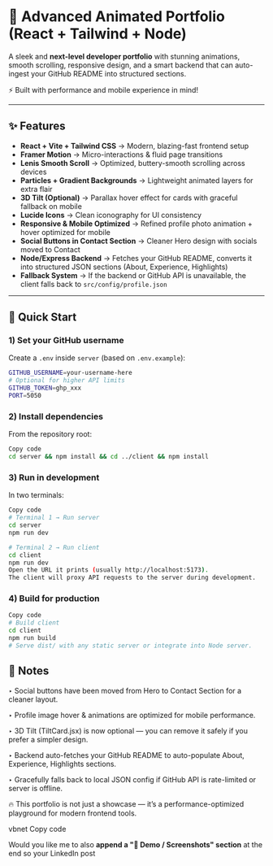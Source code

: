 # 🌌 Advanced Animated Portfolio (React + Tailwind + Node)

A sleek and **next-level developer portfolio** with stunning animations, smooth scrolling, responsive design, and a smart backend that can auto-ingest your GitHub README into structured sections.  

⚡ Built with performance and mobile experience in mind!  

---

## ✨ Features

- **React + Vite + Tailwind CSS** → Modern, blazing-fast frontend setup  
- **Framer Motion** → Micro-interactions & fluid page transitions  
- **Lenis Smooth Scroll** → Optimized, buttery-smooth scrolling across devices  
- **Particles + Gradient Backgrounds** → Lightweight animated layers for extra flair  
- **3D Tilt (Optional)** → Parallax hover effect for cards with graceful fallback on mobile  
- **Lucide Icons** → Clean iconography for UI consistency  
- **Responsive & Mobile Optimized** → Refined profile photo animation + hover optimized for mobile  
- **Social Buttons in Contact Section** → Cleaner Hero design with socials moved to Contact  
- **Node/Express Backend** → Fetches your GitHub README, converts it into structured JSON sections (About, Experience, Highlights)  
- **Fallback System** → If the backend or GitHub API is unavailable, the client falls back to `src/config/profile.json`  

---

## 🚀 Quick Start

### 1) Set your GitHub username
Create a `.env` inside `server` (based on `.env.example`):

```bash
GITHUB_USERNAME=your-username-here
# Optional for higher API limits
GITHUB_TOKEN=ghp_xxx
PORT=5050
```
### 2) Install dependencies
From the repository root:

```bash
Copy code
cd server && npm install && cd ../client && npm install
```
### 3) Run in development
In two terminals:

```bash
Copy code
# Terminal 1 → Run server
cd server
npm run dev

# Terminal 2 → Run client
cd client
npm run dev
Open the URL it prints (usually http://localhost:5173).
The client will proxy API requests to the server during development.
```
### 4) Build for production
```bash
Copy code
# Build client
cd client
npm run build
# Serve dist/ with any static server or integrate into Node server.
```
## 📝 Notes
‣ Social buttons have been moved from Hero to Contact Section for a cleaner layout.

‣ Profile image hover & animations are optimized for mobile performance.

‣ 3D Tilt (TiltCard.jsx) is now optional — you can remove it safely if you prefer a simpler design.

‣ Backend auto-fetches your GitHub README to auto-populate About, Experience, Highlights sections.

‣ Gracefully falls back to local JSON config if GitHub API is rate-limited or server is offline.

🔥 This portfolio is not just a showcase — it’s a performance-optimized playground for modern frontend tools.

vbnet
Copy code

Would you like me to also **append a "📸 Demo / Screenshots" section** at the end so your LinkedIn post
